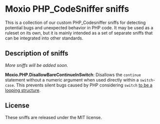 Moxio PHP_CodeSniffer sniffs
=============================
This is a collection of our custom PHP_Codesniffer sniffs for detecting potential bugs 
and unexpected behavior in PHP code. It may be used as a ruleset on its own, but it is mainly
intended as a set of separate sniffs that can be integrated into other standards.

Description of sniffs
---------------------
_More sniffs will be added soon._

**Moxio.PHP.DisallowBareContinueInSwitch**: Disallows the `continue` statement without a numeric
argument when used directly within a `switch`-`case`. This prevents silent bugs caused by PHP 
considering `switch` [to be a looping structure](http://php.net/manual/en/control-structures.switch.php).  

License
-------
These sniffs are released under the MIT license.
